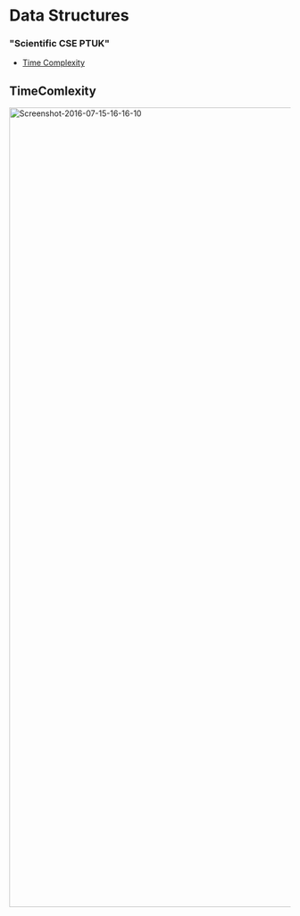 
<h1>Data Structures</h1>
<h3>"Scientific CSE PTUK"</h3>


* [Time Complexity](#TimeComlexity)


## TimeComlexity
<img width="1433" alt="Screenshot-2016-07-15-16-16-10" src="https://user-images.githubusercontent.com/86553978/186654152-2564e06b-294b-4acc-82b2-86af18d6a485.png">

